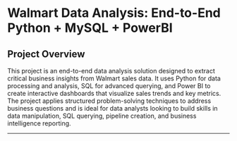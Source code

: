 # Walmart Data Analysis: End-to-End Python + MySQL + PowerBI
## Project Overview
This project is an end-to-end data analysis solution designed to extract critical business insights from Walmart sales data. It uses Python for data processing and analysis, SQL for advanced querying, and Power BI to create interactive dashboards that visualize sales trends and key metrics. The project applies structured problem-solving techniques to address business questions and is ideal for data analysts looking to build skills in data manipulation, SQL querying, pipeline creation, and business intelligence reporting.

---
